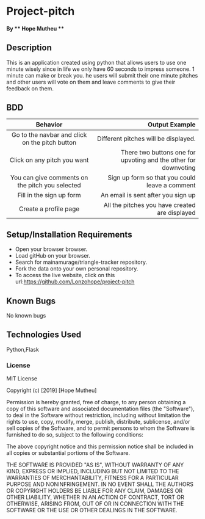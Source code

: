 # Project-pitch
####
#### By ** Hope Mutheu **

## Description

This is an application created using python that allows users to use one minute wisely since in life we only have 60 seconds to impress someone. 1 minute can make or break you. he users will submit their one minute pitches and other users will vote on them and leave comments to give their feedback on them.
## BDD

| Behavior |  Output Example |
| :-------------: |-------------: |
| Go to the navbar and click on the pitch button |Different pitches will be displayed.  |
| Click on any pitch you want | There two buttons one for upvoting and the other for downvoting |
| You can give comments on the pitch you selected| Sign up form so that you could leave a comment|
| Fill in the sign up form | An email is sent after you sign up|
| Create a profile page | All the pitches you have created are displayed |



## Setup/Installation Requirements

* Open your browser browser.
* Load gitHub on your browser.
* Search for mainamurage/triangle-tracker repository.
* Fork the data onto your own personal repository.
* To access the live website, click on this url:https://github.com/Lonzohope/project-pitch
## Known Bugs

No known bugs

## Technologies Used

Python,Flask

### License

MIT License

Copyright (c) [2019] [Hope Mutheu]

Permission is hereby granted, free of charge, to any person obtaining a copy
of this software and associated documentation files (the "Software"), to deal
in the Software without restriction, including without limitation the rights
to use, copy, modify, merge, publish, distribute, sublicense, and/or sell
copies of the Software, and to permit persons to whom the Software is
furnished to do so, subject to the following conditions:

The above copyright notice and this permission notice shall be included in all
copies or substantial portions of the Software.

THE SOFTWARE IS PROVIDED "AS IS", WITHOUT WARRANTY OF ANY KIND, EXPRESS OR
IMPLIED, INCLUDING BUT NOT LIMITED TO THE WARRANTIES OF MERCHANTABILITY,
FITNESS FOR A PARTICULAR PURPOSE AND NONINFRINGEMENT. IN NO EVENT SHALL THE
AUTHORS OR COPYRIGHT HOLDERS BE LIABLE FOR ANY CLAIM, DAMAGES OR OTHER
LIABILITY, WHETHER IN AN ACTION OF CONTRACT, TORT OR OTHERWISE, ARISING FROM,
OUT OF OR IN CONNECTION WITH THE SOFTWARE OR THE USE OR OTHER DEALINGS IN THE
SOFTWARE.


